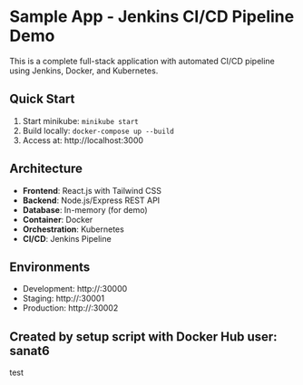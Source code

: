 # Sample App - Jenkins CI/CD Pipeline Demo

This is a complete full-stack application with automated CI/CD pipeline using Jenkins, Docker, and Kubernetes.

## Quick Start

1. Start minikube: `minikube start`
2. Build locally: `docker-compose up --build`
3. Access at: http://localhost:3000

## Architecture

- **Frontend**: React.js with Tailwind CSS
- **Backend**: Node.js/Express REST API
- **Database**: In-memory (for demo)
- **Container**: Docker
- **Orchestration**: Kubernetes
- **CI/CD**: Jenkins Pipeline

## Environments

- Development: http://<minikube-ip>:30000
- Staging: http://<minikube-ip>:30001  
- Production: http://<minikube-ip>:30002

## Created by setup script with Docker Hub user: sanat6
test
